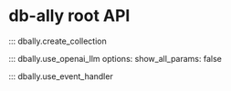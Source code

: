 # db-ally root API


::: dbally.create_collection

::: dbally.use_openai_llm
    options:
        show_all_params: false

::: dbally.use_event_handler